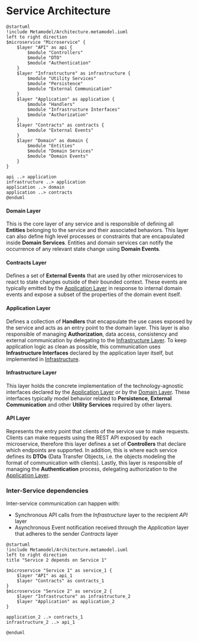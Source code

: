# Service Architecture

```plantuml
@startuml
!include Metamodel/Architecture.metamodel.iuml
left to right direction
$microservice "Microservice" {
    $layer "API" as api {
        $module "Controllers"
        $module "DTO"
        $module "Authentication"
    }
    $layer "Infrastructure" as infrastructure {
        $module "Utility Services"
        $module "Persistence"
        $module "External Communication"
    }
    $layer "Application" as application {
        $module "Handlers"
        $module "Infrastructure Interfaces"
        $module "Authorization"
    }
    $layer "Contracts" as contracts {
        $module "External Events"
    }
    $layer "Domain" as domain {
        $module "Entities"
        $module "Domain Services"
        $module "Domain Events"
    }
}

api ..> application
infrastructure ..> application
application ..> domain
application ..> contracts
@enduml
```

#### Domain Layer
This is the core layer of any service and is responsible of defining all **Entities** belonging to the service and their associated behaviors. This layer can also define high level processes or constraints that are encapsulated inside **Domain Services**. Entities and domain services can notify the occurrence of any relevant state change using **Domain Events**.

#### Contracts Layer
Defines a set of **External Events** that are used by other microservices to react to state changes outside of their bounded context. These events are typically emitted by the [Application Layer](#application-layer) in response to internal domain events and expose a subset of the properties of the domain event itself.

#### Application Layer
Defines a collection of **Handlers** that encapsulate the use cases exposed by the service and acts as an entry point to the domain layer. This layer is also responsible of managing **Authorization**, data access, consistency and external communication by delegating to the [Infrastructure Layer](#infrastructure-layer). To keep application logic as clean as possible, this communication uses **Infrastructure Interfaces** declared by the application layer itself, but implemented in [Infrastructure](#infrastructure-layer).

#### Infrastructure Layer
This layer holds the concrete implementation of the 
technology-agnostic interfaces declared by the [Application Layer](#application-layer) or by the [Domain Layer](#domain-layer). These interfaces typically model behavior related to **Persistence**, **External Communication** and other **Utility Services** required by other layers.

#### API Layer
Represents the entry point that clients of the service use to make requests. Clients can make requests using the REST API exposed by each microservice, therefore this layer defines a set of **Controllers** that declare which endpoints are supported. In addition, this is where each service defines its **DTOs** (Data Transfer Objects, i.e. the objects modeling the format of communication with clients). Lastly, this layer is responsible of managing the **Authentication** process, delegating authorization to the [Application Layer](#application-layer).

### Inter-Service dependencies
Inter-service communication can happen with:

* Synchronous API calls from the _Infrastructure_ layer to the recipient _API_ layer
* Asynchronous Event notification received through the _Application_ layer that adheres to the sender _Contracts_ layer

```plantuml
@startuml
!include Metamodel/Architecture.metamodel.iuml
left to right direction
title "Service 2 depends on Service 1"

$microservice "Service 1" as service_1 {
    $layer "API" as api_1
    $layer "Contracts" as contracts_1
}
$microservice "Service 2" as service_2 {
    $layer "Infrastructure" as infrastructure_2
    $layer "Application" as application_2
}

application_2 ..> contracts_1
infrastructure_2 ..> api_1

@enduml
```
